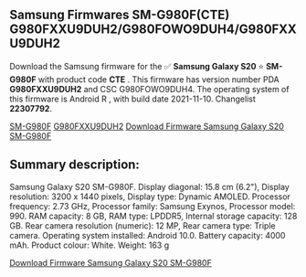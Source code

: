 <h2>Samsung Firmwares SM-G980F(CTE) G980FXXU9DUH2/G980FOWO9DUH4/G980FXXU9DUH2</h2>
Download the Samsung firmware for the ✅ <strong>Samsung Galaxy S20 </strong> ⭐ <strong>SM-G980F</strong> with product code <strong>CTE</strong> . This firmware has version number PDA <strong>G980FXXU9DUH2</strong> and CSC G980FOWO9DUH4. The operating system of this firmware is Android R , with build date 2021-11-10. Changelist <strong>22307792</strong>.


[SM-G980F](https://samfirm.shop/samsung/model/SM-G980F)
[G980FXXU9DUH2](https://samfirm.shop/samsung/pda/G980FXXU9DUH2)
[Download Firmware Samsung Galaxy S20 SM-G980F](https://samfirm.shop/samsung/firmware/473549)
<h2>Summary description:</h2>
<p>Samsung Galaxy S20 SM-G980F. Display diagonal: 15.8 cm (6.2"), Display resolution: 3200 x 1440 pixels, Display type: Dynamic AMOLED. Processor frequency: 2.73 GHz, Processor family: Samsung Exynos, Processor model: 990. RAM capacity: 8 GB, RAM type: LPDDR5, Internal storage capacity: 128 GB. Rear camera resolution (numeric): 12 MP, Rear camera type: Triple camera. Operating system installed: Android 10.0. Battery capacity: 4000 mAh. Product colour: White. Weight: 163 g</p>


[Download Firmware Samsung Galaxy S20 SM-G980F](https://samfirm.shop/samsung/firmware/473549)

